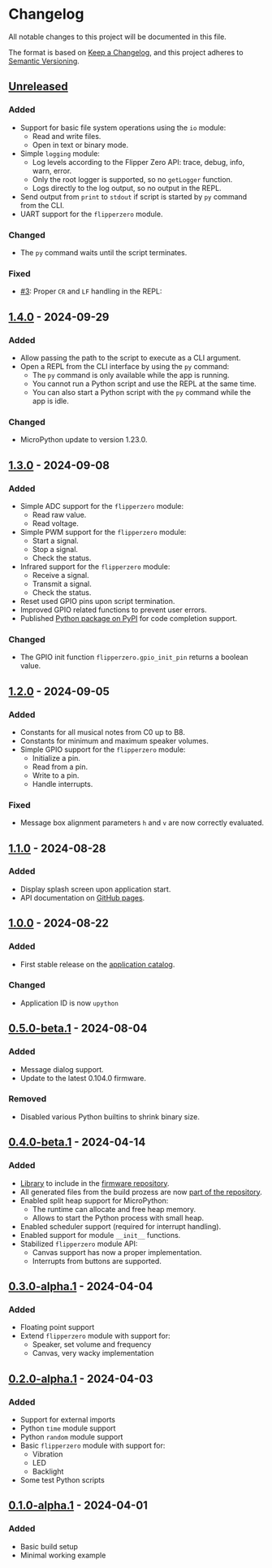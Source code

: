 # Changelog

All notable changes to this project will be documented in this file.

The format is based on [Keep a Changelog](https://keepachangelog.com/en/1.1.0/),
and this project adheres to [Semantic Versioning](https://semver.org/spec/v2.0.0.html).

## [Unreleased]

### Added

* Support for basic file system operations using the `io` module:
  * Read and write files.
  * Open in text or binary mode.
* Simple `logging` module:
  * Log levels according to the Flipper Zero API: trace, debug, info, warn, error.
  * Only the root logger is supported, so no `getLogger` function.
  * Logs directly to the log output, so no output in the REPL.
* Send output from `print` to `stdout` if script is started by `py` command from the CLI.
* UART support for the `flipperzero` module.

### Changed

* The `py` command waits until the script terminates.

### Fixed

* [#3](https://github.com/ofabel/mp-flipper/issues/3): Proper `CR` and `LF` handling in the REPL:

## [1.4.0] - 2024-09-29

### Added

* Allow passing the path to the script to execute as a CLI argument.
* Open a REPL from the CLI interface by using the `py` command:
  * The `py` command is only available while the app is running.
  * You cannot run a Python script and use the REPL at the same time.
  * You can also start a Python script with the `py` command while the app is idle.

### Changed

* MicroPython update to version 1.23.0.

## [1.3.0] - 2024-09-08

### Added

* Simple ADC support for the `flipperzero` module:
  * Read raw value.
  * Read voltage.
* Simple PWM support for the `flipperzero` module:
  * Start a signal.
  * Stop a signal.
  * Check the status.
* Infrared support for the `flipperzero` module:
  * Receive a signal.
  * Transmit a signal.
  * Check the status.
* Reset used GPIO pins upon script termination.
* Improved GPIO related functions to prevent user errors.
* Published [Python package on PyPI](https://pypi.org/project/flipperzero/) for code completion support.

### Changed

* The GPIO init function `flipperzero.gpio_init_pin` returns a boolean value.

## [1.2.0] - 2024-09-05

### Added

* Constants for all musical notes from C0 up to B8.
* Constants for minimum and maximum speaker volumes.
* Simple GPIO support for the `flipperzero` module:
  * Initialize a pin.
  * Read from a pin.
  * Write to a pin.
  * Handle interrupts.

### Fixed

* Message box alignment parameters `h` and `v` are now correctly evaluated.

## [1.1.0] - 2024-08-28

### Added

* Display splash screen upon application start.
* API documentation on [GitHub pages](https://ofabel.github.io/mp-flipper/).

## [1.0.0] - 2024-08-22

### Added

* First stable release on the [application catalog](https://github.com/flipperdevices/flipper-application-catalog).

### Changed

* Application ID is now `upython`

## [0.5.0-beta.1] - 2024-08-04

### Added

* Message dialog support.
* Update to the latest 0.104.0 firmware.

### Removed

* Disabled various Python builtins to shrink binary size.

## [0.4.0-beta.1] - 2024-04-14

### Added

* [Library](https://github.com/ofabel/mp-flipper/tree/lib) to include in the [firmware repository](https://github.com/ofabel/flipperzero-firmware).
* All generated files from the build prozess are now [part of the repository](https://github.com/ofabel/mp-flipper/tree/lib-release).
* Enabled split heap support for MicroPython:
  * The runtime can allocate and free heap memory.
  * Allows to start the Python process with small heap.
* Enabled scheduler support (required for interrupt handling).
* Enabled support for module `__init__` functions.
* Stabilized `flipperzero` module API:
  * Canvas support has now a proper implementation.
  * Interrupts from buttons are supported.

## [0.3.0-alpha.1] - 2024-04-04

### Added

* Floating point support
* Extend `flipperzero` module with support for:
  * Speaker, set volume and frequency
  * Canvas, very wacky implementation

## [0.2.0-alpha.1] - 2024-04-03

### Added

* Support for external imports
* Python `time` module support
* Python `random` module support
* Basic `flipperzero` module with support for:
  * Vibration
  * LED
  * Backlight
* Some test Python scripts

## [0.1.0-alpha.1] - 2024-04-01

### Added

* Basic build setup
* Minimal working example

[Unreleased]: https://github.com/ofabel/mp-flipper/compare/v1.4.0...dev
[1.4.0]: https://github.com/ofabel/mp-flipper/compare/v1.3.0...v1.4.0
[1.3.0]: https://github.com/ofabel/mp-flipper/compare/v1.2.0...v1.3.0
[1.2.0]: https://github.com/ofabel/mp-flipper/compare/v1.1.0...v1.2.0
[1.1.0]: https://github.com/ofabel/mp-flipper/compare/v1.0.0...v1.1.0
[1.0.0]: https://github.com/ofabel/mp-flipper/compare/v0.5.0-beta.1...v1.0.0
[0.5.0-beta.1]: https://github.com/ofabel/mp-flipper/compare/v0.4.0-beta.1...v0.5.0-beta.1
[0.4.0-beta.1]: https://github.com/ofabel/mp-flipper/compare/v0.3.0-alpha.1...v0.4.0-beta.1
[0.3.0-alpha.1]: https://github.com/ofabel/mp-flipper/compare/v0.2.0-alpha.1...v0.3.0-alpha.1
[0.2.0-alpha.1]: https://github.com/ofabel/mp-flipper/compare/v0.1.0-alpha.1...v0.2.0-alpha.1
[0.1.0-alpha.1]: https://github.com/ofabel/mp-flipper/releases/tag/v0.1.0-alpha.1
